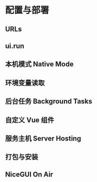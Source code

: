 # 配置与部署

## URLs

## ui.run

## 本机模式 Native Mode

## 环境变量读取

## 后台任务 Background Tasks

## 自定义 Vue 组件

## 服务主机 Server Hosting

## 打包与安装

## NiceGUI On Air